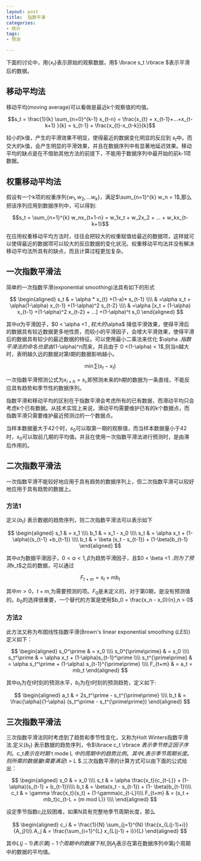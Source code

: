 ```yaml
---
layout: post
title:  指数平滑
categories:
- 统计
tags:
- 预测

---
```

下面的讨论中，用$\lbrace x_t\rbrace$表示原始的观察数据，用$ \lbrace s_t \rbrace $表示平滑后的数据。


## 移动平均法

移动平均(moving average)可以看做是最近k个观察值的均值。

$$s_t = \frac{1}{k} \sum_{n=0}^{k-1} x_{t-n} = \frac{x_{t} + x_{t-1}+…+x_{t-k+1} }{k} = s_{t-1} + \frac{x_{t}-x_{t-k}}{k}$$

较小的k值，产生的平滑效果不明显，使得最近的数据变化明显的反应到 $s_t$中。而交大的k值，会产生明显的平滑效果，并且在数据序列中有显著地延迟效果。移动平均的缺点是在不借助其他方法的前提下，不能用于数据序列中最开始的前k-1项数据。

## 权重移动平均法

假设有一个k项的权重序列$\lbrace w_1, w_2, … w_k \rbrace$，满足$\sum_{n=1}^{k} w_n = 1$,那么把该序列应用到数据序列中，可以得到:

$$s_t = \sum_{n=1}^{k} w_nx_{t+1-n} = w_1x_t + w_2x_2 + … + w_kx_{t-k+1}$$

在应用权重移动平均方法时，往往会把较大的权重赋值给最近的数据项，这样就可以使得最近的数据项可以较大的反应数据的变化状况。权重移动平均法并没有解决移动平均法所具有的缺点，而且计算过程更加复杂。

## 一次指数平滑法

简单的一次指数平滑(exponential smoothing)法具有如下的形式

$$ \begin{aligned} 
s_t & = \alpha * x_{t} +(1-a)* s_{t-1} \\\\
	& =\alpha x_t + \alpha(1-\alpha) x_{t-1} +(1-\alpha)^2 s_{t-2} \\\\
	& =\alpha [x_t + (1-\alpha) x_{t-1} +(1-\alpha)^2 x_{t-2} + …] +(1-\alpha)^t s_0 
	\end{aligned}
$$

其中$\alpha$为平滑因子，$0 < \alpha <1 $,较大的$\alpha$ 降低平滑效果，使得平滑后的数据具有较近数据更多地性质，而较小的平滑因子，会增大平滑效果，使得平滑后的数据具有较少的最近数据的特征。可以使用最小二乘法来优化 $\alpha $.指数平滑法的命名也是由$(1-\alpha)^n而来，并且由于 0 <(1-\alpha) < 1$,则当n越大时，表明越久远的数据对第t期的数据影响越小。

$$ \min\sum (s_t - x_t)$$

一次指数平滑预测公式为$x_{i+h}=s_i$,即预测未来的h期的数据为一条直线，不能反应具有趋势和季节性的数据序列。

指数平滑和移动平均的区别在于指数平滑会考虑所有的已有数据，而滑动平均只会考虑k个已有数据。从技术实现上来说，滑动平均需要维护已有的k个数据点，而指数平滑只需要维护最近预测过的一个数据点。

当样本数据量大于42个时，$s_0$可以取第一期的观察值，而当样本数据量小于42时，$s_0$可以取前几期的平均值。并且在使用一次指数平滑法进行预测时，是由滞后作用的。


## 二次指数平滑法

一次指数平滑不能较好地应用于具有趋势的数据序列上，但二次指数平滑可以较好地应用于具有趋势的数据上。
### 方法1
定义$\lbrace b_t \rbrace$ 表示数据的趋势序列，则二次指数平滑法可以表示如下

$$ \begin{aligned}
s_1 & = x_1 \\\\
b_1 & = x_1 - x_0 \\\\
s_t & = \alpha x_t + (1-\alpha)(s_{t-1} +b_{t-1}) \\\\
b_t & = \beta (s_t - s_{t-1}) + (1-\beta)b_{t-1}
\end{aligned}
$$ 

其中$\alpha$为数据平滑因子，$0 < \alpha <1 , \beta$为趋势平滑因子，且$0 < \beta <1 $.则为了预测$x_t$之后的数据，可以通过

$$
F_{t+m} = s_t + m b_t
$$

其中$m>0，t+m$,为需要预测的项。$F_0$是未定义的，对于第0期，是没有预测值的。$b_0$的选择很重要，一个替代的方案是使用$b_0 = \frac{x_n - x_0}{n},n > 0$

### 方法2
此方法又称为布朗线性指数平滑(Brown's linear exponential smoothing (*LES*))定义如下：

$$
\begin{aligned}
s_0^\prime & = x_0 \\\\
s_0^{\prime\prime} & = x_0 \\\\
s_t^\prime & = \alpha x_t + (1-\alpha)s_{t-1}^\prime \\\\
s_t^{\prime\prime} & = \alpha s_t^\prime + (1-\alpha) s_{t-1}^{\prime\prime} \\\\
F_{t+m} & = a_t = mb_t
\end{aligned}
$$

其中$a_t$为在t时刻的预测水平，$b_t$为在t时刻的预测趋势，定义如下:

$$
\begin{aligned}
a_t & = 2s_t^\prime - s_t^{\prime\prime} \\\\
b_t & = \frac{\alpha}{1-\alpha} (s_t^\prime - s_t^{\prime\prime})
\end{aligned}
$$


## 三次指数平滑法

三次指数平滑法同时考虑到了趋势和季节性变化，又称为Holt Winters指数平滑法.定义$\lbrace b_t \rbrace$ 表示数据的趋势序列，令$\lbrace c_t \rbrace $表示季节修正因子序列。$c_t$表示在时期$ t mode L $中的周期中的趋势比例。其中L表示季节周期长度。则所需的数据量t需要满足$t > L $.三次指数平滑的计算方式可以由下面的公式给出：

$$
\begin{aligned}
s_0 & = x_0 \\\\
s_t & = \alpha \frac{x_t}{c_{t-L}} + (1-\alpha)(s_{t-1} + b_{t-1})\\\\
b_t & = \beta(s_t - s_{t-1}) + (1- \beta)b_{t-1}\\\\
c_t & = \gamma \frac{x_t}{s_t} + (1-\gamma)c_{t-L}\\\\
F_{t+m} & = (s_t + mb_t)c_{t-L + (m mod L)} \\\\
\end{aligned}
$$

设定季节指数$c_i$比较困难，如果N具有完整地季节周期长度，那么


$$
\begin{aligned}
c_i & = \frac{1}{N} \sum_{j=1}^{N} \frac{x_{L(j-1)+i}}{A_j}\\\\
A_j & = \frac{\sum_{i=1}^{L} x_{L(j-1) + i}}{L}
\end{aligned}
$$

其中$L(j-1)表示第j-1个周期中的数据下标$,则$A_j$表示在第在数据序列中第j个周期中的数据的平均值。



